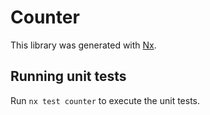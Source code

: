 # Counter

This library was generated with [Nx](https://nx.dev).

## Running unit tests

Run `nx test counter` to execute the unit tests.
